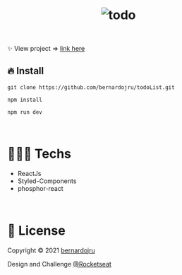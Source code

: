 <h1 align='center'>
<img src='http://127.0.0.1:5173/src/assets/Logo.svg' alt='todo'/>
</h1>

<img
  src="https://user-images.githubusercontent.com/93547947/189654921-226b5a35-4516-4bea-921f-319a1d248c7c.jpeg"
  alt=""
/>
<img
  src="https://user-images.githubusercontent.com/93547947/189654897-9e817e5d-dbaf-4dce-9501-d46d170794a1.jpeg"
  alt=""
/>


<p>✨ View project  => <a href='https://todo-self-ten-79.vercel.app/'>link  here</a> </p>

<h2>🔥 Install</h2>
<pre>
<code>git clone https://github.com/bernardojru/todoList.git</code>
</pre>
<pre>
<code>npm install</code>
</pre>
<pre>
<code>npm run dev</code>
</pre>

<br />
<h1>👨🏾‍💻 Techs</h1>
<ul>
<li>ReactJs</li>
<li>Styled-Components</li>
<li>phosphor-react</li>
</ul>
<br />

<h1>📝 License</h1>
<p>
Copyright © 2021 <a href='https://github.com/bernardojru'>bernardojru</a>
<p>Design and Challenge <a href='https://github.com/Rocketseat'>@Rocketseat</a> </p>
</p>
